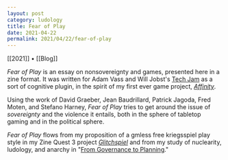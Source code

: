 ```yaml
---
layout: post
category: ludology
title: Fear of Play
date: 2021-04-22
permalink: 2021/04/22/fear-of-play
---
```


[[2021]] • [[Blog]]

*Fear of Play* is an essay on nonsovereignty and games, presented here in a zine format. It was written for Adam Vass and Will Jobst's [Tech Jam](https://itch.io/jam/tech-jam) as a sort of cognitive plugin, in the spirit of my first ever game project, [*Affinity*](https://vagrantludology.itch.io/affinity-dream).

Using the work of David Graeber, Jean Baudrillard, Patrick Jagoda, Fred Moten, and Stefano Harney, *Fear of Play* tries to get around the issue of *sovereignty* and the violence it entails, both in the sphere of tabletop gaming and in the political sphere.

*Fear of Play* flows from my proposition of a gmless free kriegsspiel play style in my Zine Quest 3 project [*Glitchspiel*](https://vagrantludology.itch.io/glitchspiel) and from my study of nuclearity, ludology, and anarchy in "[From Governance to Planning](https://zenodo.org/record/4685025)."